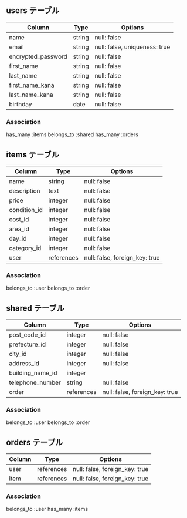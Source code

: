 ## users テーブル

| Column               | Type   | Options                       |
| -------------------- | ------ | ----------------------------- |
| name                 | string | null: false                   |
| email                | string | null: false, uniqueness: true |
| encrypted_password   | string | null: false                   |
| first_name           | string | null: false                   |
| last_name            | string | null: false                   |
| first_name_kana      | string | null: false                   |
| last_name_kana       | string | null: false                   |
| birthday             | date   | null: false                   |

### Association
has_many :items
belongs_to :shared
has_many :orders

## items テーブル

| Column       | Type       | Options                        |
| ------------ | ---------- | ------------------------------ |
| name         | string     | null: false                    |
| description  | text       | null: false                    |
| price        | integer    | null: false                    |
| condition_id | integer    | null: false                    |
| cost_id      | integer    | null: false                    |
| area_id      | integer    | null: false                    |
| day_id       | integer    | null: false                    |
| category_id  | integer    | null: false                    |
| user         | references | null: false, foreign_key: true |

### Association
belongs_to :user
belongs_to :order

## shared テーブル

| Column           | Type       | Options                        |
| ---------------- | ---------- | ------------------------------ |
| post_code_id     | integer    | null: false                    |
| prefecture_id    | integer    | null: false                    |
| city_id          | integer    | null: false                    |
| address_id       | integer    | null: false                    |
| building_name_id | integer    |                                |
| telephone_number | string     | null: false                    |
| order            | references | null: false, foreign_key: true |

### Association
belongs_to :user
belongs_to :order

## orders テーブル

| Column | Type       | Options                        |
| ------ | ---------- | ------------------------------ |
| user   | references | null: false, foreign_key: true |
| item   | references | null: false, foreign_key: true |

### Association
belongs_to :user
has_many :items